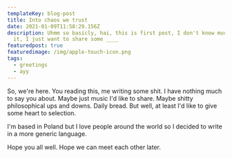 ```yaml
---
templateKey: blog-post
title: Into chaos we trust
date: 2021-01-09T11:58:29.156Z
description: Uhmm so basicly, hai, this is first post, I don't know much about
  it, I just want to share some ____
featuredpost: true
featuredimage: /img/apple-touch-icon.png
tags:
  - greetings
  - ayy
---
```

So, we're here. You reading this, me writing some shit. I have nothing much to say you about. Maybe just music I'd like to share. Maybe shitty philosophical ups and downs. Daily bread. But well, at least I'd like to give some heart to selection. 

I'm based in Poland but I love people around the world so I decided to write in a more generic language. 

Hope you all well. Hope we can meet each other later.